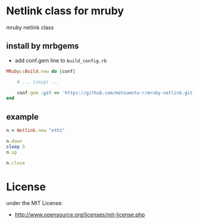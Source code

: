 # Netlink class for mruby
mruby netlink class

## install by mrbgems
 - add conf.gem line to `build_config.rb`
```ruby
MRuby::Build.new do |conf|

    # ... (snip) ...

    conf.gem :git => 'https://github.com/matsumoto-r/mruby-netlink.git'
end
```

## example

```ruby
n = Netlink.new "eth1"

n.down
sleep 5
n.up

n.close
```

# License
under the MIT License:

* http://www.opensource.org/licenses/mit-license.php


